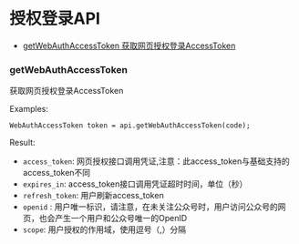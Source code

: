 # 授权登录API


- [getWebAuthAccessToken 获取网页授权登录AccessToken](#)



### getWebAuthAccessToken

获取网页授权登录AccessToken

Examples:
```
WebAuthAccessToken token = api.getWebAuthAccessToken(code);
```

Result: 
- `access_token`: 网页授权接口调用凭证,注意：此access_token与基础支持的access_token不同
- `expires_in`: access_token接口调用凭证超时时间，单位（秒）
- `refresh_token`: 用户刷新access_token
- `openid` : 用户唯一标识，请注意，在未关注公众号时，用户访问公众号的网页，也会产生一个用户和公众号唯一的OpenID
- `scope`: 用户授权的作用域，使用逗号（,）分隔
